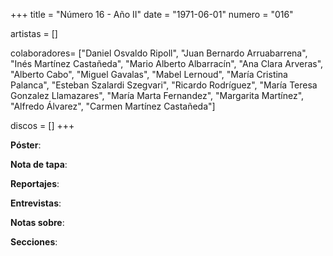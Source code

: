 +++
title = "Número 16 - Año II"
date = "1971-06-01"
numero = "016"

artistas = []

colaboradores= ["Daniel Osvaldo Ripoll", "Juan Bernardo Arruabarrena", "Inés Martínez Castañeda", "Mario Alberto Albarracín", "Ana Clara Arveras", "Alberto Cabo", "Miguel Gavalas", "Mabel Lernoud", "María Cristina Palanca", "Esteban Szalardi Szegvari", "Ricardo Rodríguez", "María Teresa Gonzalez Llamazares", "María Marta Fernandez", "Margarita Martínez", "Alfredo Álvarez", "Carmen Martínez Castañeda"]

discos = []
+++

**Póster**: 

**Nota de tapa**: 

**Reportajes**: 

**Entrevistas**: 

**Notas sobre**:

**Secciones**:
